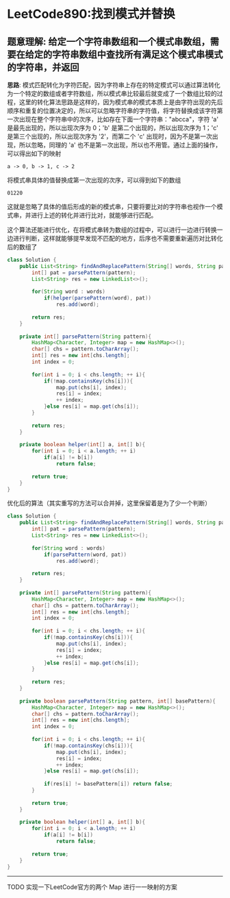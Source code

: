 # LeetCode890:找到模式并替换

## 题意理解: 给定一个字符串数组和一个模式串数组，需要在给定的字符串数组中查找所有满足这个模式串模式的字符串，并返回

**思路**: 模式匹配转化为字符匹配，因为字符串上存在的特定模式可以通过算法转化为一个特定的数组或者字符数组，所以模式串比较最后就变成了一个数组比较的过程，这里的转化算法思路是这样的，因为模式串的模式本质上是由字符出现的先后顺序和重复的位置决定的，所以可以忽略字符串的字符值，将字符替换成该字符第一次出现在整个字符串中的次序，比如存在下面一个字符串："abcca"，字符 'a' 是最先出现的，所以出现次序为 0；'b' 是第二个出现的，所以出现次序为 1；'c' 是第三个出现的，所以出现次序为 '2'，而第二个 'c' 出现时，因为不是第一次出现，所以忽略，同理的 'a' 也不是第一次出现，所以也不用管。通过上面的操作，可以得出如下的映射

`a -> 0, b -> 1, c -> 2`

将模式串具体的值替换成第一次出现的次序，可以得到如下的数组

`01220`

这就是忽略了具体的值后形成的新的模式串，只要将要比对的字符串也视作一个模式串，并进行上述的转化并进行比对，就能够进行匹配。

这个算法还能进行优化，在将模式串转为数组的过程中，可以进行一边进行转换一边进行判断，这样就能够提早发现不匹配的地方，后序也不需要重新遍历对比转化后的数组了

```java
class Solution {
    public List<String> findAndReplacePattern(String[] words, String pattern) {
        int[] pat = parsePattern(pattern);
        List<String> res = new LinkedList<>();
        
        for(String word : words)
            if(helper(parsePattern(word), pat))
                res.add(word);
        
        return res;
    }
    
    private int[] parsePattern(String pattern){
        HashMap<Character, Integer> map = new HashMap<>();
        char[] chs = pattern.toCharArray();
        int[] res = new int[chs.length];
        int index = 0;
        
        for(int i = 0; i < chs.length; ++ i){
            if(!map.containsKey(chs[i])){
                map.put(chs[i], index);
                res[i] = index;
                ++ index;
            }else res[i] = map.get(chs[i]);
        }
        
        return res;
    }
    
    private boolean helper(int[] a, int[] b){
        for(int i = 0; i < a.length; ++ i)
            if(a[i] != b[i])
                return false;
        
        return true;
    }
}
```

优化后的算法（其实重写的方法可以合并掉，这里保留着是为了少一个判断）

```java
class Solution {
    public List<String> findAndReplacePattern(String[] words, String pattern) {
        int[] pat = parsePattern(pattern);
        List<String> res = new LinkedList<>();
        
        for(String word : words)
            if(parsePattern(word, pat))
                res.add(word);
        
        return res;
    }
    
    private int[] parsePattern(String pattern){
        HashMap<Character, Integer> map = new HashMap<>();
        char[] chs = pattern.toCharArray();
        int[] res = new int[chs.length];
        int index = 0;
        
        for(int i = 0; i < chs.length; ++ i){
            if(!map.containsKey(chs[i])){
                map.put(chs[i], index);
                res[i] = index;
                ++ index;
            }else res[i] = map.get(chs[i]);
        }
        
        return res;
    }
    
    private boolean parsePattern(String pattern, int[] basePattern){
        HashMap<Character, Integer> map = new HashMap<>();
        char[] chs = pattern.toCharArray();
        int[] res = new int[chs.length];
        int index = 0;
        
        for(int i = 0; i < chs.length; ++ i){
            if(!map.containsKey(chs[i])){
                map.put(chs[i], index);
                res[i] = index;
                ++ index;
            }else res[i] = map.get(chs[i]);
            
            if(res[i] != basePattern[i]) return false;
        }
        
        return true;
    }
    
    private boolean helper(int[] a, int[] b){
        for(int i = 0; i < a.length; ++ i)
            if(a[i] != b[i])
                return false;
        
        return true;
    }
}
```

---

TODO 实现一下LeetCode官方的两个 Map 进行一一映射的方案
